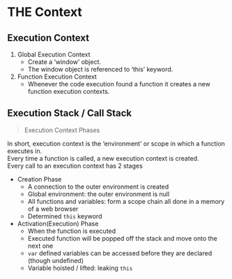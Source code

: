 # THE Context

## Execution Context

1. Global Execution Context
   * Create a ‘window’ object.
   * The window object is referenced to ‘this’ keyword.
2. Function Execution Context
   * Whenever the code execution found a function it creates a new function execution contexts.&#x20;

## Execution Stack / Call Stack

> Execution Context Phases

In short, execution context is the ‘environment’ or scope in which a function executes in.\
Every time a function is called, a new execution context is created.\
Every call to an execution context has 2 stages

* Creation Phase
  * A connection to the outer environment is created
  * Global environment: the outer environment is null
  * All functions and variables: form a scope chain all done in a memory of a web browser
  * Determined `this` keyword
* Activation(Execution) Phase
  * When the function is executed
  * Executed function will be popped off the stack and move onto the next one
  * `var` defined variables can be accessed before they are declared (though undefined)&#x20;
  * Variable hoisted / lifted: leaking `this`
